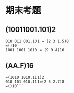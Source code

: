 # 期末考題

## (10011001.101)2
```10 01 10 01 .10 10 =(2 1 2 1.2 2)4
010 011 001.101 = (2 3 1.5)8
=()10
1001 1001 1010 = (9 9.A)16
```
## (AA.F)16
```
=(1010 1010.111)2
010 101 010.111=(2 5 2.7)8
=()10```
